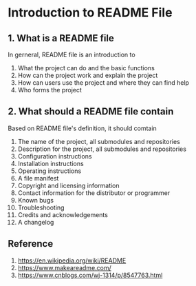 # Introduction to README File

## 1. What is a README file
In gerneral, README file is an introduction to

1. What the project can do and the basic functions
2. How can the project work and explain the project
3. How can users use the project and where they can find help
4. Who forms the project

## 2. What should a README file contain
Based on README file's definition, it should comtain

1. The name of the project, all submodules and repositories
2. Description for the project, all submodules and repositories
3. Configuration instructions
4. Installation instructions
5. Operating instructions
6. A file manifest
7. Copyright and licensing information
8. Contact information for the distributor or programmer
9. Known bugs
10. Troubleshooting
11. Credits and acknowledgements
12. A changelog

## Reference
1. https://en.wikipedia.org/wiki/README
2. https://www.makeareadme.com/
3. https://www.cnblogs.com/wj-1314/p/8547763.html
